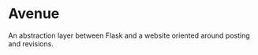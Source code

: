 Avenue
======

An abstraction layer between Flask and a website oriented around posting and revisions.